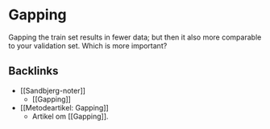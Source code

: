 # Gapping
Gapping the train set results in fewer data; but then it also more comparable to your validation set. Which is more important?

## Backlinks
* [[Sandbjerg-noter]]
	* [[Gapping]]
* [[Metodeartikel: Gapping]]
	* Artikel om [[Gapping]]. 

<!-- #p1 -->

<!-- {BearID:81CDFB8D-1B3C-47CD-BEE2-21A93E1777E0-14366-00000251CB1F9EBB} -->
